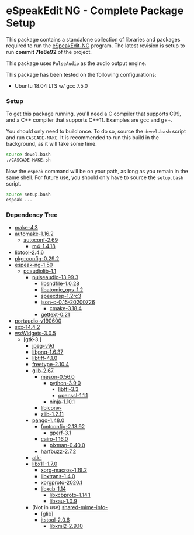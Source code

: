 # eSpeakEdit NG - Complete Package Setup

This package contains a standalone collection of libraries and packages required to run the [eSpeakEdit-NG](https://github.com/valdisvi/espeak-ng-espeakedit) program. The latest revision is setup to run **commit 7fe8e92** of the project.

This package uses `PulseAudio` as the audio output engine.

This package has been tested on the following configurations:
* Ubuntu 18.04 LTS w/ gcc 7.5.0

### Setup

To get this package running, you'll need a C compiler that supports C99, and a C++ compiler that supports C++11. Examples are gcc and g++.

You should only need to build once. To do so, source the `devel.bash` script and run `CASCADE-MAKE`. It is recommended to run this build in the background, as it will take some time.

``` bash
source devel.bash
./CASCADE-MAKE.sh
```

Now the `espeak` command will be on your path, as long as you remain in the same shell. For future use, you should only have to source the `setup.bash` script.

```bash
source setup.bash
espeak ...
```

### Dependency Tree

* [make-4.3](https://www.gnu.org/software/make/)
* [automake-1.16.2](https://www.gnu.org/software/automake/)
    * [autoconf-2.69](https://www.gnu.org/software/autoconf/autoconf.html)
        * [m4-1.4.18](https://www.gnu.org/software/m4/m4.html)
* [libtool-2.4.6](https://www.gnu.org/software/libtool/)
* [pkg-config-0.29.2](https://www.freedesktop.org/wiki/Software/pkg-config/)
* [espeak-ng-1.50](https://github.com/espeak-ng/espeak-ng)
    * [pcaudiolib-1.1](https://github.com/espeak-ng/pcaudiolib/)
        * [pulseaudio-13.99.3](https://www.freedesktop.org/wiki/Software/PulseAudio/Download/)
            * [libsndfile-1.0.28](http://www.mega-nerd.com/libsndfile/)
            * [libatomic_ops-1.2](https://github.com/ivmai/libatomic_ops)
            * [speexdsp-1.2rc3](https://www.speex.org/downloads/)
            * [json-c-0.15-20200726](https://github.com/json-c/json-c)
                * [cmake-3.18.4](https://cmake.org/download/)
            * [gettext-0.21](https://www.gnu.org/software/gettext/)
* [portaudio-v190600](http://portaudio.com/)
* [sox-14.4.2](http://sox.sourceforge.net)
* [wxWidgets-3.0.5](https://www.wxwidgets.org/downloads/)
    * [gtk-3.]
        * [jpeg-v9d](https://ijg.org)
        * [libpng-1.6.37](http://www.libpng.org/pub/png/libpng.html)
        * [libtiff-4.1.0](http://www.simplesystems.org/libtiff/)
        * [freetype-2.10.4](https://freetype.org)
        * [glib-2.67](https://download.gnome.org/sources/glib/)
            * [meson-0.56.0](https://mesonbuild.com/)
                * [python-3.9.0](https://www.python.org)
                    * [libffi-3.3](https://github.com/libffi/libffi)
                    * [openssl-1.1.1](https://www.openssl.org)
                * [ninja-1.10.1](https://github.com/ninja-build/ninja)
            * [libiconv-](https://www.gnu.org/software/libiconv/)
            * [zlib-1.2.11](https://zlib.net)
        * [pango-1.48.0](https://download.gnome.org/sources/pango/)
            * [fontconfig-2.13.92](https://www.freedesktop.org/wiki/Software/fontconfig/)
                * [gperf-3.1](https://www.gnu.org/software/gperf/)
            * [cairo-1.16.0](https://cairographics.org/download/)
                * [pixman-0.40.0](https://cairographics.org/releases/)
            * [harfbuzz-2.7.2](https://github.com/harfbuzz/harfbuzz)
        * [atk-](https://download.gnome.org/sources/atk/)
        * [libx11-1.7.0](https://gitlab.freedesktop.org/xorg/lib/libx11)
            * [xorg-macros-1.19.2](https://gitlab.freedesktop.org/xorg/util/macros)
            * [libxtrans-1.4.0](https://gitlab.freedesktop.org/xorg/lib/libxtrans)
            * [xorgproto-2020.1](https://gitlab.freedesktop.org/xorg/proto/xorgproto)
            * [libxcb-1.14](https://gitlab.freedesktop.org/xorg/lib/libxcb)
                * [libxcbproto-1.14.1](https://gitlab.freedesktop.org/xorg/proto/xcbproto)
                * [libxau-1.0.9](https://gitlab.freedesktop.org/xorg/lib/libxau)
        * (Not in use) [shared-mime-info-](https://gitlab.freedesktop.org/xdg/shared-mime-info/)
            * [glib]
            * [itstool-2.0.6](http://itstool.org)
                * [libxml2-2.9.10](http://www.xmlsoft.org)